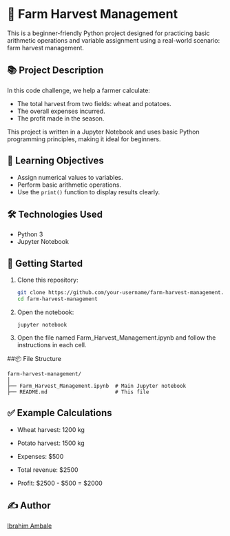 # 🌾 Farm Harvest Management

This is a beginner-friendly Python project designed for practicing basic arithmetic operations and variable assignment using a real-world scenario: farm harvest management.

## 📚 Project Description

In this code challenge, we help a farmer calculate:
- The total harvest from two fields: wheat and potatoes.
- The overall expenses incurred.
- The profit made in the season.

This project is written in a Jupyter Notebook and uses basic Python programming principles, making it ideal for beginners.

## 🎯 Learning Objectives

- Assign numerical values to variables.
- Perform basic arithmetic operations.
- Use the `print()` function to display results clearly.

## 🛠 Technologies Used

- Python 3
- Jupyter Notebook

## 🚀 Getting Started

1. Clone this repository:
   ```bash
   git clone https://github.com/your-username/farm-harvest-management.git
   cd farm-harvest-management
2. Open the notebook:
   ```
   jupyter notebook
3. Open the file named Farm_Harvest_Management.ipynb and follow the instructions in each cell.

##📦 File Structure
```
farm-harvest-management/
│
├── Farm_Harvest_Management.ipynb  # Main Jupyter notebook
├── README.md                      # This file
```
## ✅ Example Calculations
- Wheat harvest: 1200 kg

- Potato harvest: 1500 kg

- Expenses: $500

- Total revenue: $2500

- Profit: $2500 - $500 = $2000

## ✍️ Author
[Ibrahim Ambale](https://github.com/i-ambale)
